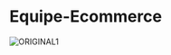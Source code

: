 # Equipe-Ecommerce
![ORIGINAL1](https://user-images.githubusercontent.com/101852187/193438501-06bfa873-87de-44ac-90da-15cb19bbb63b.png)


